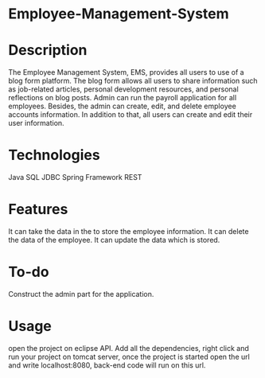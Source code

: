 # Employee-Management-System
 # Description
The Employee Management System, EMS, provides all users to use of a blog form platform. The blog form allows all users to share information such as job-related articles, personal development resources, and personal reflections on blog posts. Admin can run the payroll application for all employees. Besides, the admin can create, edit, and delete employee accounts information. In addition to that, all users can create and edit their user information.
 # Technologies
Java
SQL
JDBC
Spring Framework
REST
 # Features
It can take the data in the to store the employee information.
It can delete the data of the employee.
It can update the data which is stored.
 # To-do
Construct the admin part for the application.
 # Usage
open the project on eclipse API. Add all the dependencies, right click and run your project on tomcat server, once the project is started open the url and write localhost:8080, back-end code will run on this url.
